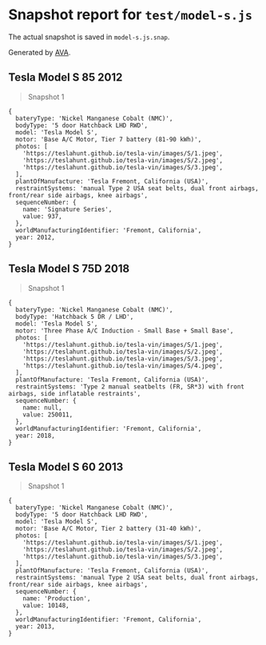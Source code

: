 # Snapshot report for `test/model-s.js`

The actual snapshot is saved in `model-s.js.snap`.

Generated by [AVA](https://avajs.dev).

## Tesla Model S 85 2012

> Snapshot 1

    {
      bateryType: 'Nickel Manganese Cobalt (NMC)',
      bodyType: '5 door Hatchback LHD RWD',
      model: 'Tesla Model S',
      motor: 'Base A/C Motor, Tier 7 battery (81-90 kWh)',
      photos: [
        'https://teslahunt.github.io/tesla-vin/images/S/1.jpeg',
        'https://teslahunt.github.io/tesla-vin/images/S/2.jpeg',
        'https://teslahunt.github.io/tesla-vin/images/S/3.jpeg',
      ],
      plantOfManufacture: 'Tesla Fremont, California (USA)',
      restraintSystems: 'manual Type 2 USA seat belts, dual front airbags, front/rear side airbags, knee airbags',
      sequenceNumber: {
        name: 'Signature Series',
        value: 937,
      },
      worldManufacturingIdentifier: 'Fremont, California',
      year: 2012,
    }

## Tesla Model S 75D 2018

> Snapshot 1

    {
      bateryType: 'Nickel Manganese Cobalt (NMC)',
      bodyType: 'Hatchback 5 DR / LHD',
      model: 'Tesla Model S',
      motor: 'Three Phase A/C Induction - Small Base + Small Base',
      photos: [
        'https://teslahunt.github.io/tesla-vin/images/S/1.jpeg',
        'https://teslahunt.github.io/tesla-vin/images/S/2.jpeg',
        'https://teslahunt.github.io/tesla-vin/images/S/3.jpeg',
        'https://teslahunt.github.io/tesla-vin/images/S/4.jpeg',
      ],
      plantOfManufacture: 'Tesla Fremont, California (USA)',
      restraintSystems: 'Type 2 manual seatbelts (FR, SR*3) with front airbags, side inflatable restraints',
      sequenceNumber: {
        name: null,
        value: 250011,
      },
      worldManufacturingIdentifier: 'Fremont, California',
      year: 2018,
    }

## Tesla Model S 60 2013

> Snapshot 1

    {
      bateryType: 'Nickel Manganese Cobalt (NMC)',
      bodyType: '5 door Hatchback LHD RWD',
      model: 'Tesla Model S',
      motor: 'Base A/C Motor, Tier 2 battery (31-40 kWh)',
      photos: [
        'https://teslahunt.github.io/tesla-vin/images/S/1.jpeg',
        'https://teslahunt.github.io/tesla-vin/images/S/2.jpeg',
        'https://teslahunt.github.io/tesla-vin/images/S/3.jpeg',
      ],
      plantOfManufacture: 'Tesla Fremont, California (USA)',
      restraintSystems: 'manual Type 2 USA seat belts, dual front airbags, front/rear side airbags, knee airbags',
      sequenceNumber: {
        name: 'Production',
        value: 10148,
      },
      worldManufacturingIdentifier: 'Fremont, California',
      year: 2013,
    }
